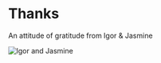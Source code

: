 # Thanks
An attitude of gratitude from Igor &amp; Jasmine

![Igor and Jasmine](https://i.imgur.com/ai9B3d9.jpg)

